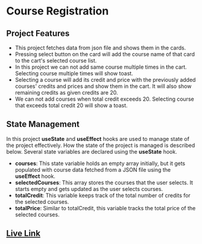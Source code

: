 # Course Registration

## Project Features

- This project fetches data from json file and shows them in the cards.
- Pressing select button on the card will add the course name of that card to the cart's selected course list.
- In this project we can not add same course multiple times in the cart. Selecting course multiple times will show toast.
- Selecting a course will add its credit and price with the previously added courses' credits and prices and show them in the cart. It will also show remaining credits as given credits are 20.
- We can not add courses when total credit exceeds 20. Selecting course that exceeds total credit 20 will show a toast.

## State Management

In this project **useState** and **useEffect** hooks are used to manage state of the project effectively. How the state of the project is managed is described below.
Several state variables are declared using the **useState** hook.

- **courses**: This state variable holds an empty array initially, but it gets populated with course data fetched from a JSON file using the **useEffect** hook.
- **selectedCourses**: This array stores the courses that the user selects. It starts empty and gets updated as the user selects courses.
- **totalCredit**: This variable keeps track of the total number of credits for the selected courses.
- **totalPrice**: Similar to totalCredit, this variable tracks the total price of the selected courses.

## [ Live Link](https://venerable-croquembouche-bd1971.netlify.app/)

